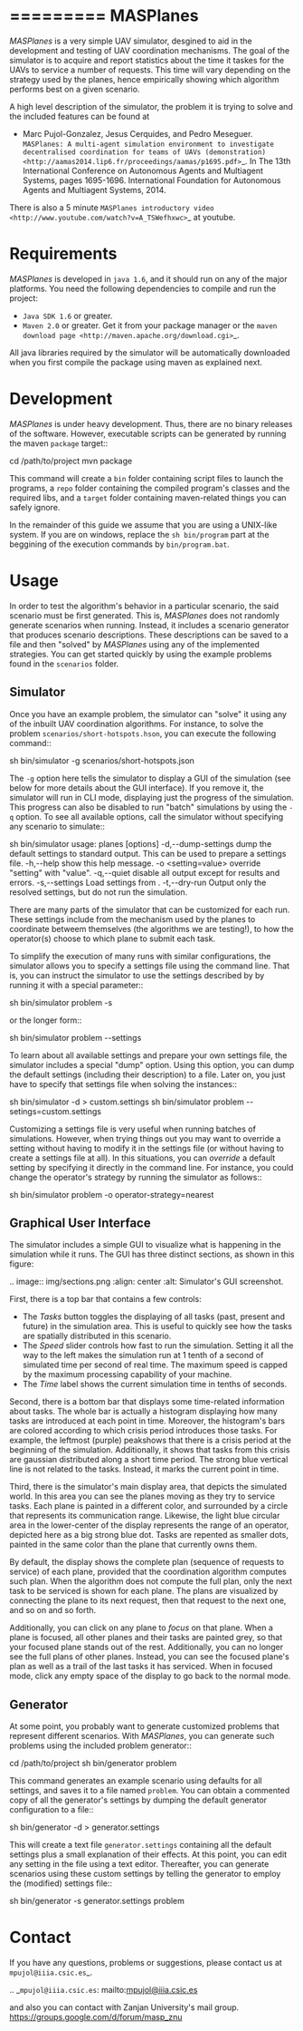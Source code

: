 =========
MASPlanes
=========

*MASPlanes* is a very simple UAV simulator, desgined to aid in the development and
testing of UAV coordination mechanisms. The goal of the simulator is to acquire
and report statistics about the time it taskes for the UAVs to service a number
of requests. This time will vary depending on the strategy used by the planes, 
hence empirically showing which algorithm performs best on a given scenario.

A high level description of the simulator, the problem it is trying to solve and the included features can be found at

* Marc Pujol-Gonzalez, Jesus Cerquides, and Pedro Meseguer. `MASPlanes: A multi-agent simulation environment to investigate decentralised coordination for teams of UAVs (demonstration) <http://aamas2014.lip6.fr/proceedings/aamas/p1695.pdf>`_. In The 13th International Conference on Autonomous Agents and Multiagent Systems, pages 1695-1696. International Foundation for Autonomous Agents and Multiagent Systems, 2014.

There is also a 5 minute `MASPlanes introductory video <http://www.youtube.com/watch?v=A_TSWefhxwc>`_ at youtube.

Requirements
============

*MASPlanes* is developed in ``java 1.6``, and it should run on any of the major platforms. You need the following dependencies to compile and run the project:

* ``Java SDK 1.6`` or greater.
* ``Maven 2.0`` or greater. Get it from your package manager or the `maven download page <http://maven.apache.org/download.cgi>`_.

All java libraries required by the simulator will be automatically downloaded when you first compile the package using maven as explained next.

Development
===========

*MASPlanes* is under heavy development. Thus, there are no binary releases of the
software. However, executable scripts can be generated by running the maven ``package`` target::

  cd /path/to/project
  mvn package

This command will create a ``bin`` folder containing script files to launch the programs, a ``repo`` folder containing the compiled program's classes and the required libs, and a ``target`` folder containing maven-related things you can safely ignore.

In the remainder of this guide we assume that you are using a UNIX-like system. If you are on windows, replace the `sh bin/program` part at the beggining of the execution commands by `bin/program.bat`.

Usage
=========

In order to test the algorithm's behavior in a particular scenario, the said
scenario must be first generated. This is, *MASPlanes* does not randomly generate
scenarios when running. Instead, it includes a scenario generator that produces
scenario descriptions. These descriptions can be saved to a file and then
"solved" by *MASPlanes* using any of the implemented strategies. You can get started
quickly by using the example problems found in the ``scenarios`` folder.

Simulator
---------

Once you have an example problem, the simulator can "solve" it using any of 
the inbuilt UAV coordination algorithms.  For instance, to solve the problem
``scenarios/short-hotspots.hson``, you can execute the following command::

  sh bin/simulator -g scenarios/short-hotspots.json

The ``-g`` option here tells the simulator to display a GUI of the simulation
(see below for more details about the GUI interface). If you remove it, the 
simulator will run in CLI mode, displaying just the progress of the simulation. 
This progress can also be disabled to run "batch" simulations by using the ``-q``
option. To see all available options, call the simulator without specifying 
any scenario to simulate::

  sh bin/simulator
  usage: planes [options] <problem>
    -d,--dump-settings     dump the default settings to standard output. This
                           can be used to prepare a settings file.
    -h,--help              show this help message.
    -o <setting=value>     override "setting" with "value".
    -q,--quiet             disable all output except for results and errors.
    -s,--settings <file>   Load settings from <file>.
    -t,--dry-run           Output only the resolved settings, but do not run
                           the simulation.

There are many parts of the simulator that can be customized for each run. These
settings include from the mechanism used by the planes to coordinate betweem
themselves (the algorithms we are testing!), to how the operator(s) choose to
which plane to submit each task.

To simplify the execution of many runs with similar configurations, the
simulator allows you to specify a settings file using the command line. That is,
you can instruct the simulator to use the settings described by <file> by running
it with a special parameter::

  sh bin/simulator problem -s <file>

or the longer form::

  sh bin/simulator problem --settings <file>

To learn about all available settings and prepare your own settings file, the
simulator includes a special "dump" option. Using this option, you can dump the
default settings (including their description) to a file. Later on, you just have
to specify that settings file when solving the instances::

  sh bin/simulator -d > custom.settings
  sh bin/simulator problem --setings=custom.settings

Customizing a settings file is very useful when running batches of simulations.
However, when trying things out you may want to override a setting without having
to modify it in the settings file (or without having to create a settings file at
all). In this situations, you can *override* a default setting by specifying it
directly in the command line. For instance, you could change the operator's
strategy by running the simulator as follows::

  sh bin/simulator problem -o operator-strategy=nearest


Graphical User Interface
------------------------

The simulator includes a simple GUI to visualize what is happening in the
simulation while it runs. The GUI has three distinct sections, as shown in this
figure:

..  image:: img/sections.png
    :align: center
    :alt: Simulator's GUI screenshot.

First, there is a top bar that contains a few controls:

- The *Tasks* button toggles the displaying of all tasks (past, present and 
  future) in the simulation area. This is useful to quickly see how the tasks 
  are spatially distributed in this scenario.
- The *Speed* slider controls how fast to run the simulation. Setting it all the
  way to the left makes the simulation run at 1 tenth of a second of simulated
  time per second of real time. The maximum speed is capped by the maximum
  processing capability of your machine.
- The *Time* label shows the current simulation time in tenths of seconds.

Second, there is a bottom bar that displays some time-related information about
tasks. The whole bar is actually a histogram displaying how many tasks are
introduced at each point in time. Moreover, the histogram's bars are colored
according to which crisis period introduces those tasks. For example, the
leftmost (purple) peakshows that there is a crisis period at the beginning
of the simulation. Additionally, it shows that tasks from this crisis are
gaussian distributed along a short time period. The strong blue vertical line is
not related to the tasks. Instead, it marks the current point in time.

Third, there is the simulator's main display area, that depicts the simulated
world. In this area you can see the planes moving as they try to service tasks.
Each plane is painted in a different color, and surrounded by a circle that
represents its communication range. Likewise, the light blue circular area in 
the lower-center of the display represents the range of an operator, depicted
here as a big strong blue dot. Tasks are repented as smaller dots, painted in 
the same color than the plane that currently owns them. 

By default, the display shows the complete plan (sequence of requests to service)
of each plane, provided that the coordination algorithm computes such plan. When
the algorithm does not compute the full plan, only the next task to be serviced
is shown for each plane. The plans are visualized by connecting the plane to its
next request, then that request to the next one, and so on and so forth.

Additionally, you can click on any plane to *focus* on that plane. When a plane
is focused, all other planes and their tasks are painted grey, so that your
focused plane stands out of the rest. Additionally, you can no longer see the
full plans of other planes. Instead, you can see the focused plane's plan as
well as a trail of the last tasks it has serviced. When in focused mode, click
any empty space of the display to go back to the normal mode.


Generator
---------

At some point, you probably want to generate customized problems that represent
different scenarios. With *MASPlanes*, you can generate such problems using the 
included problem generator::

  cd /path/to/project
  sh bin/generator problem

This command generates an example scenario using defaults for all settings, and 
saves it to a file named ``problem``. You can obtain a commented copy of all the 
generator's settings by dumping the default generator configuration to a file::

  sh bin/generator  -d > generator.settings

This will create a text file ``generator.settings`` containing all the default 
settings plus a small explanation of their effects. At this point, you can edit 
any setting in the file using a text editor. Thereafter, you can generate scenarios 
using these custom settings by telling the generator to employ the (modified) 
settings file::

  sh bin/generator -s generator.settings problem


Contact
=======

If you have any questions, problems or suggestions, please contact us at
`mpujol@iiia.csic.es`_.

.. _`mpujol@iiia.csic.es`: mailto:mpujol@iiia.csic.es

and also you can contact with Zanjan University's mail group.
    https://groups.google.com/d/forum/masp_znu